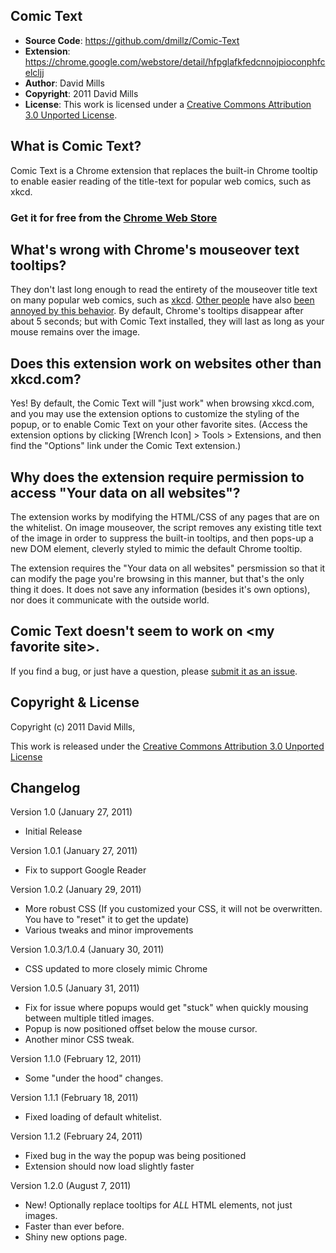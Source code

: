 Comic Text
----------
- **Source Code**: https://github.com/dmillz/Comic-Text
- **Extension**: https://chrome.google.com/webstore/detail/hfpglafkfedcnnojpioconphfcelcljj
- **Author**: David Mills
- **Copyright**: 2011 David Mills
- **License**: This work is licensed under a [Creative Commons Attribution 3.0 Unported License](http://creativecommons.org/licenses/by/3.0/).

What is Comic Text?
-------------------
Comic Text is a Chrome extension that replaces the built-in Chrome tooltip to enable easier reading of the title-text for popular web comics, such as xkcd.

### Get it for free from the [Chrome Web Store](https://chrome.google.com/webstore/detail/hfpglafkfedcnnojpioconphfcelcljj)

What's wrong with Chrome's mouseover text tooltips?
---------------------------------------------------
They don't last long enough to read the entirety of the mouseover title text on many popular web comics, such as [xkcd](xkcd.com). [Other people](http://www.google.com/support/forum/p/Chrome/thread?tid=4f641efdaeb3c585) have also [been annoyed by this behavior](http://code.google.com/p/chromium/issues/detail?id=1441). By default, Chrome's tooltips disappear after about 5 seconds; but with Comic Text installed, they will last as long as your mouse remains over the image. 

Does this extension work on websites other than xkcd.com?
---------------------------------------------------------
Yes! By default, the Comic Text will "just work" when browsing xkcd.com, and you may use the extension options to customize the styling of the popup, or to enable Comic Text on your other favorite sites. (Access the extension options by clicking [Wrench Icon] > Tools > Extensions, and then find the "Options" link under the Comic Text extension.)

Why does the extension require permission to access "Your data on all websites"?
--------------------------------------------------------------------------------
The extension works by modifying the HTML/CSS of any pages that are on the whitelist. On image mouseover, the script removes any existing title text of the image in order to suppress the built-in tooltips, and then pops-up a new DOM element, cleverly styled to mimic the default Chrome tooltip.

The extension requires the "Your data on all websites" persmission so that it can modify the page you're browsing in this manner, but that's the only thing it does. It does not save any information (besides it's own options), nor does it communicate with the outside world. 

Comic Text doesn't seem to work on &lt;my favorite site&gt;.
-------------------------------------------------------
If you find a bug, or just have a question, please [submit it as an issue](https://github.com/dmillz/Comic-Text/issues).

Copyright & License
-------------------

Copyright (c) 2011 David Mills, 

This work is released under the [Creative Commons Attribution 3.0 Unported License](http://creativecommons.org/licenses/by/3.0/)

Changelog
---------

Version 1.0 (January 27, 2011)

- Initial Release

Version 1.0.1 (January 27, 2011)

- Fix to support Google Reader

Version 1.0.2 (January 29, 2011)

- More robust CSS (If you customized your CSS, it will not be overwritten. You have to "reset" it to get the update)
- Various tweaks and minor improvements

Version 1.0.3/1.0.4 (January 30, 2011)

- CSS updated to more closely mimic Chrome

Version 1.0.5 (January 31, 2011)

- Fix for issue where popups would get "stuck" when quickly mousing between multiple titled images.
- Popup is now positioned offset below the mouse cursor.
- Another minor CSS tweak.

Version 1.1.0 (February 12, 2011)

- Some "under the hood" changes.

Version 1.1.1 (February 18, 2011)

- Fixed loading of default whitelist.

Version 1.1.2 (February 24, 2011)

- Fixed bug in the way the popup was being positioned
- Extension should now load slightly faster

Version 1.2.0 (August 7, 2011)

- New! Optionally replace tooltips for *ALL* HTML elements, not just images.
- Faster than ever before.
- Shiny new options page.
